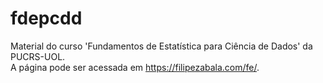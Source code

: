 # fdepcdd
Material do curso 'Fundamentos de Estatística para Ciência de Dados' da PUCRS-UOL.  
A página pode ser acessada em https://filipezabala.com/fe/.
